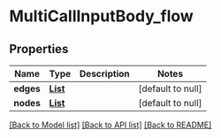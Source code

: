 # MultiCallInputBody_flow
## Properties

| Name | Type | Description | Notes |
|------------ | ------------- | ------------- | -------------|
| **edges** | [**List**](FlowEdge.md) |  | [default to null] |
| **nodes** | [**List**](FlowNode.md) |  | [default to null] |

[[Back to Model list]](../README.md#documentation-for-models) [[Back to API list]](../README.md#documentation-for-api-endpoints) [[Back to README]](../README.md)

